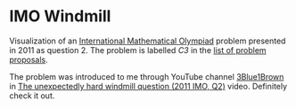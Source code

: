 # IMO Windmill
Visualization of an [International Mathematical Olympiad](https://www.imo-official.org/) problem presented in 2011 as question 2.
The problem is labelled *C3* in the [list of problem proposals](https://www.imo-official.org/problems/IMO2011SL.pdf).

The problem was introduced to me through YouTube channel [3Blue1Brown](https://www.youtube.com/3blue1brown) in [The unexpectedly hard windmill question (2011 IMO, Q2)](https://www.youtube.com/watch?v=M64HUIJFTZM) video. Definitely check it out.
